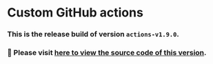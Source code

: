 # Custom GitHub actions
### This is the release build of version `actions-v1.9.0`.
### :pushpin: Please visit [here to view the source code of this version](https://github.com/woocommerce/grow/tree/c746097b8b145d893c3c778089e1f13f2ae97738/packages/github-actions).
